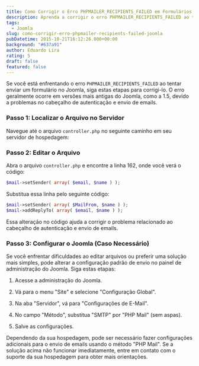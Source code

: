 ```yaml
---
title: Como Corrigir o Erro PHPMAILER_RECIPIENTS_FAILED em Formulários Joomla
description: Aprenda a corrigir o erro PHPMAILER_RECIPIENTS_FAILED ao tentar enviar um formulário em seu site Joomla, seja editando o código ou ajustando as configurações de e-mail na administração do Joomla.
tags:
  - Joomla
slug: como-corrigir-erro-phpmailer-recipients-failed-joomla
pubDatetime: 2015-10-21T16:12:26.000+00:00
background: "#637a91"
author: Eduardo Lira
rating: 5
draft: false
featured: false
---
```


Se você está enfrentando o erro `PHPMAILER_RECIPIENTS_FAILED` ao tentar enviar um formulário no Joomla, siga estas etapas para corrigi-lo. O erro geralmente ocorre em versões mais antigas do Joomla, como a 1.5, devido a problemas no cabeçalho de autenticação e envio de emails.

### Passo 1: Localizar o Arquivo no Servidor

Navegue até o arquivo `controller.php` no seguinte caminho em seu servidor de hospedagem:

### Passo 2: Editar o Arquivo

Abra o arquivo `controller.php` e encontre a linha 162, onde você verá o código:

```php
$mail->setSender( array( $email, $name ) );
```

Substitua essa linha pelo seguinte código:

```php
$mail->setSender( array( $MailFrom, $name ) );
$mail->addReplyTo( array( $email, $name ) );
```

Essa alteração no código ajuda a corrigir o problema relacionado ao cabeçalho de autenticação e envio de emails.

### Passo 3: Configurar o Joomla (Caso Necessário)

Se você enfrentar dificuldades ao editar arquivos ou preferir uma solução mais simples, pode alterar a configuração padrão de envio no painel de administração do Joomla. Siga estas etapas:

1. Acesse a administração do Joomla.

2. Vá para o menu "Site" e selecione "Configuração Global".

3. Na aba "Servidor", vá para "Configurações de E-Mail".

4. No campo "Método", substitua "SMTP" por "PHP Mail" (sem aspas).

5. Salve as configurações.

Dependendo da sua hospedagem, pode ser necessário fazer configurações adicionais para o envio de emails usando o método "PHP Mail". Se a solução acima não funcionar imediatamente, entre em contato com o suporte da sua hospedagem para obter mais orientações.
